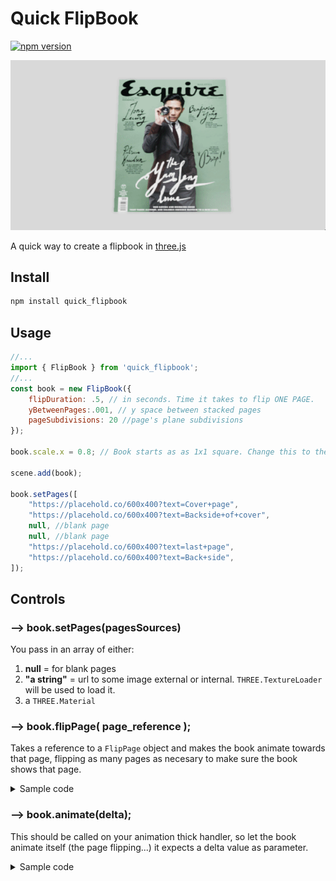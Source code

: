 # Quick FlipBook
[![npm version](https://badge.fury.io/js/quick_flipbook.svg)](https://www.npmjs.com/package/quick_flipbook)


![Logo](./demo.gif)


A quick way to create a flipbook in [three.js](https://github.com/mrdoob/three.js/) 

## Install
```bash
npm install quick_flipbook
```

## Usage
```js
//...
import { FlipBook } from 'quick_flipbook'; 
//...
const book = new FlipBook({
    flipDuration: .5, // in seconds. Time it takes to flip ONE PAGE.
    yBetweenPages:.001, // y space between stacked pages
    pageSubdivisions: 20 //page's plane subdivisions
}); 

book.scale.x = 0.8; // Book starts as as 1x1 square. Change this to the correct ratio for your desire page size.

scene.add(book);
 
book.setPages([
    "https://placehold.co/600x400?text=Cover+page", 
    "https://placehold.co/600x400?text=Backside+of+cover",  
    null, //blank page
    null, //blank page
    "https://placehold.co/600x400?text=last+page",    
    "https://placehold.co/600x400?text=Back+side", 
]); 
``` 

## Controls

### --> book.setPages(pagesSources)
You pass in an array of either:
1. **null** = for blank pages
2. **"a string"** = url to some image external or internal. `THREE.TextureLoader` will be used to load it.
3. a `THREE.Material`

### --> book.flipPage( page_reference );
Takes a reference to a `FlipPage` object and makes the book animate towards that page, flipping as many pages as necesary to make sure the book shows that page.

<details>
  <summary>Sample code</summary>

```js
function onMouseClick(event) {
     
    const   mouse = new THREE.Vector2();
            mouse.x = (event.clientX / window.innerWidth) * 2 - 1;
            mouse.y = -(event.clientY / window.innerHeight) * 2 + 1;
  
    // Raycasting to check for intersections with the mesh
    const raycaster = new THREE.Raycaster();
    raycaster.setFromCamera(mouse, camera);
   
    // Array to store intersected objects
    const intersects = raycaster.intersectObjects(scene.children); 
     
    // find where the page is based on your usecase, in this case...
    if( intersects.length )
        book.flipPage(intersects[0].object.parent); //parent is a FlipPage object
  }
```
</details>

### --> book.animate(delta);
This should be called on your animation thick handler, so let the book animate itself (the page flipping...) it expects a delta value as parameter.

<details>
  <summary>Sample code</summary>

```js 
const clock = new THREE.Clock();

function animate() {
	requestAnimationFrame( animate );

    book.animate(clock.getDelta());  
}

animate();
```
</details>

